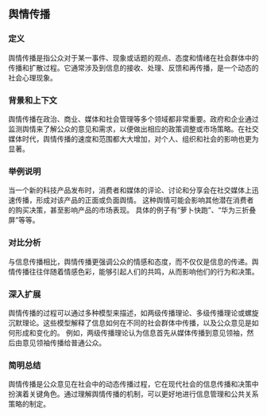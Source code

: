 ## 舆情传播

### 定义
舆情传播是指公众对于某一事件、现象或话题的观点、态度和情绪在社会群体中的传播和扩散过程。它通常涉及到信息的接收、处理、反馈和再传播，是一个动态的社会心理现象。

### 背景和上下文
舆情传播在政治、商业、媒体和社会管理等多个领域都非常重要。政府和企业通过监测舆情来了解公众的意见和需求，以便做出相应的政策调整或市场策略。在社交媒体时代，舆情传播的速度和范围都大大增加，对个人、组织和社会的影响也更为显著。

### 举例说明
当一个新的科技产品发布时，消费者和媒体的评论、讨论和分享会在社交媒体上迅速传播，形成对该产品的正面或负面舆情。
这种舆情可能会影响其他潜在消费者的购买决策，甚至影响产品的市场表现。
具体的例子有“萝卜快跑”、“华为三折叠屏”等等。

### 对比分析
与信息传播相比，舆情传播更强调公众的情感和态度，而不仅仅是信息的传递。舆情传播往往伴随着情感色彩，能够引起人们的共鸣，从而影响他们的行为和决策。

### 深入扩展
舆情传播的过程可以通过多种模型来描述，如两级传播理论、多级传播理论或螺旋沉默理论。这些模型解释了信息如何在不同的社会群体中传播，以及公众意见是如何形成和变化的。
例如，两级传播理论认为信息首先从媒体传播到意见领袖，然后由意见领袖传播给普通公众。

### 简明总结
舆情传播是公众意见在社会中的动态传播过程，它在现代社会的信息传播和决策中扮演着关键角色。通过理解舆情传播的机制，可以更好地进行信息管理和公共关系策略的制定。